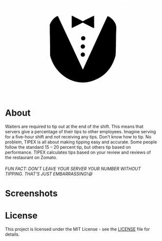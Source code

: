 <p align = "center">
  <img src="https://github.com/Maanaav/Tipex/blob/main/assets/icon/TipexIcon.png" width="300" />
</p>

# About
Waiters are required to tip out at the end of the shift. This means that servers give a percentage of their tips to other employees. Imagine serving for a five-hour shift and not receiving any tips.
Don't know how to tip. No problem, TIPEX is all about making tipping easy and accurate. Some people follow the standard 15 – 20 percent tip, but others tip based on performance. TIPEX calculates tips based on your review and reviews of the restaurant on Zomato.

<h6>FUN FACT: DON’T LEAVE YOUR SERVER YOUR NUMBER WITHOUT TIPPING. THAT’S JUST EMBARRASSING!😆

# Screenshots

# License
This project is licensed under the MIT License - see the [LICENSE](https://github.com/Maanaav/Tipex/blob/main/LICENSE) file for details.
